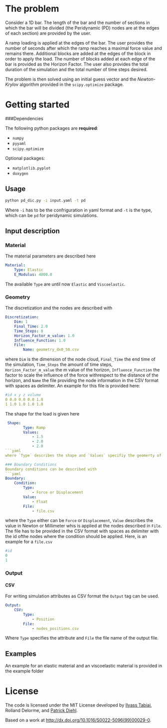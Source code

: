 # The problem

   Consider a 1D bar. The length of the bar and the number of sections in which the bar will be divided (the Peridynamic (PD) nodes are at the edges of each section) are provided by the user.
   
   A ramp loading is applied at the edges of the bar. The user provides the number of seconds after which the ramp reaches a maximal force value and remains there.
   Additional blocks are added at the edges of the block in order to apply the load. The number of blocks added at each edge of the bar is provided as the Horizon Factor.
   The user also provides the total duration of the simulation and the total number of time steps desired.
   
   The problem is then solved using an initial guess vector and the *Newton-Krylov* algorithm provided in the `scipy.optimize` package.  

# Getting started

###Dependencies

   The following python packages are **required**:
   * `numpy`
   * `pyyaml`
   * `scipy.optimize`

   Optional packages:
   * `matplotlib.pyplot`
   * `doxygen`

## Usage
```bash
python pd_dic.py -i input.yaml -t pd   
```   
Where `-i` has to be the confriguration in yaml format and `-t` is the type, which can be `pd` for peridynamic simulations.

## Input description

### Material 

The material parameters are described here
```yaml
Material:
    Type: Elastic
    E_Modulus: 4000.0
```
The available `Type` are until now `Elastic` and `Viscoelastic`. 
### Geometry
The discretization and the nodes are described with
```yaml
Discretization:
    Dim: 1
    Final_Time: 2.0
    Time_Steps: 8
    Horizon_Factor_m_value: 1.0
    Influence_Function: 1.0
    File: 
        Name: geometry_dx0_50.csv
```
where `Dim` is the dimension of the node cloud, `Final_Time` the end time of the simulation, `Time_Steps` the amount of time steps, `Horizon_Factor_m_value` the m value of the horizon, `Influence_Function` the factor to scale the influence of the force withrespect to the distance of the horizon, and `Name` the file providing the node information in the CSV format with spaces as delimiter. An example for this file is provided here:
```yaml
#id x y z volume
0 0.0 0.0 0.0 1.0 
1 1.0 1.0 1.0 1.0
```
The shape for the load is given here
```yaml
 Shape:
        Type: Ramp
        Values:
            - 1.5
            - 2.0
            - 2.0
```yaml
where `Type` describes the shape and `Values` specifiy the geomerty of the shape.

### Boundary Conditions
Boundary conditions can be described with
```yaml
Boundary:
    Condition:
        Type: 
            - Force or Displacement
        Value: 
            - Float
        File: 
            - file.csv
```
where the `Type` either can be `Force` or `Displacement`, `Value` describes the value in Newton or Millimeter whis is applied at the nodes
described in `File`. The file has to be provided in the CSV format with spaces as delimiter with the id ofthe nodes where the condition 
should be applied. Here, is an example for a `file.csv`
```yaml
#id
0
1
```
### Output

#### CSV
For writing simulation attributes as CSV format the `Output` tag can be used.
```yaml
Output:
    CSV:
        Type:
            - Position
        File:
            - nodes_positions.csv
```
Where `Type` specifies the attribute and `File` the file name of the output file.

## Examples

An example for an elastic material and an viscoelastic material is provided in the example folder

# License
The code is licensed under the MIT License developed by [Ilyass Tabiai](http://iltabiai.github.io/), Rolland Delorme, and [Patrick Diehl](http://diehlpk.github.io/about).

Based on a work at <a xmlns:dct="http://purl.org/dc/terms/" href="http://dx.doi.org/10.1016/S0022-5096(99)00029-0" rel="dct:source">http://dx.doi.org/10.1016/S0022-5096(99)00029-0</a>.
